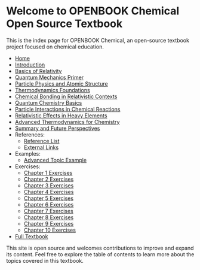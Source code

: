 # Welcome to OPENBOOK Chemical Open Source Textbook

This is the index page for OPENBOOK Chemical, an open-source textbook project focused on chemical education.

- [Home](index.md)
- [Introduction](00_Introduction.md)
- [Basics of Relativity](01_Basics_of_Relativity.md)
- [Quantum Mechanics Primer](02_Quantum_Mechanics_Primer.md)
- [Particle Physics and Atomic Structure](03_Particle_Physics_and_Atomic_Structure.md)
- [Thermodynamics Foundations](04_Thermodynamics_Foundations.md)
- [Chemical Bonding in Relativistic Contexts](05_Chemical_Bonding_in_Relativistic_Contexts.md)
- [Quantum Chemistry Basics](06_Quantum_Chemistry_Basics.md)
- [Particle Interactions in Chemical Reactions](07_Particle_Interactions_in_Chemical_Reactions.md)
- [Relativistic Effects in Heavy Elements](08_Relativistic_Effects_in_Heavy_Elements.md)
- [Advanced Thermodynamics for Chemistry](09_Advanced_Thermodynamics_for_Chemistry.md)
- [Summary and Future Perspectives](10_Summary_and_Future_Perspectives.md)
- References:
    - [Reference List](references/reference_list.md)
    - [External Links](references/external_links.md)
- Examples:
    - [Advanced Topic Example](examples/sample_chapters/advanced_topic_example.md)
- Exercises:
    - [Chapter 1 Exercises](exercises/ch01_exercises.md)
    - [Chapter 2 Exercises](exercises/ch02_exercises.md)
    - [Chapter 3 Exercises](exercises/ch03_exercises.md)
    - [Chapter 4 Exercises](exercises/ch04_exercises.md)
    - [Chapter 5 Exercises](exercises/ch05_exercises.md)
    - [Chapter 6 Exercises](exercises/ch06_exercises.md)
    - [Chapter 7 Exercises](exercises/ch07_exercises.md)
    - [Chapter 8 Exercises](exercises/ch08_exercises.md)
    - [Chapter 9 Exercises](exercises/ch09_exercises.md)
    - [Chapter 10 Exercises](exercises/ch10_exercises.md)
- [Full Textbook](full_textbook.md)

This site is open source and welcomes contributions to improve and expand its content. Feel free to explore the table of contents to learn more about the topics covered in this textbook.
